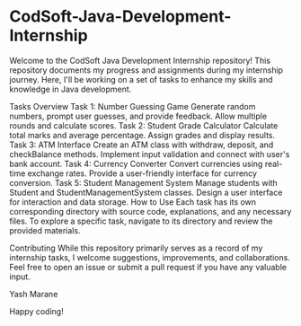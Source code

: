 # CodSoft-Java-Development-Internship
Welcome to the CodSoft Java Development Internship repository! This repository documents my progress and assignments during my internship journey. Here, I'll be working on a set of tasks to enhance my skills and knowledge in Java development.

Tasks Overview
Task 1: Number Guessing Game
Generate random numbers, prompt user guesses, and provide feedback.
Allow multiple rounds and calculate scores.
Task 2: Student Grade Calculator
Calculate total marks and average percentage.
Assign grades and display results.
Task 3: ATM Interface
Create an ATM class with withdraw, deposit, and checkBalance methods.
Implement input validation and connect with user's bank account.
Task 4: Currency Converter
Convert currencies using real-time exchange rates.
Provide a user-friendly interface for currency conversion.
Task 5: Student Management System
Manage students with Student and StudentManagementSystem classes.
Design a user interface for interaction and data storage.
How to Use
Each task has its own corresponding directory with source code, explanations, and any necessary files. To explore a specific task, navigate to its directory and review the provided materials.

Contributing
While this repository primarily serves as a record of my internship tasks, I welcome suggestions, improvements, and collaborations. Feel free to open an issue or submit a pull request if you have any valuable input.

Yash Marane

Happy coding!
